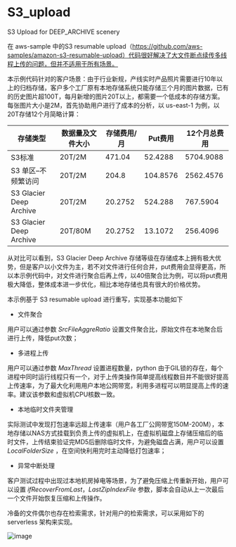 # S3_upload

S3 Upload for DEEP\_ARCHIVE scenery

在 aws-sample 中的S3 resumable upload（https://github.com/aws-samples/amazon-s3-resumable-upload）代码很好解决了大文件断点续传多线程上传的问题，但并不适用于所有场景。

本示例代码针对的客户场景：由于行业新规，产线实时产品照片需要进行10年以上的归档存储，客户多个工厂原有本地存储系统只能存储三个月的图片数据，已有的历史图片超100T，每月新增的图片20T以上，都需要一个低成本的存储方案。每张图片大小是2M，首先协助用户进行了成本的分析，以 us-east-1 为例，以20T存储12个月简略计算：

| 存储类型 | 数据量及文件大小 | 存储费用/月 | Put费用 | 12个月总费用 |
| --- | --- | --- | --- | --- |
| S3标准 | 20T/2M | 471.04 | 52.4288 | 5704.9088 |
| S3 单区–不频繁访问 | 20T/2M | 204.8 | 104.8576 | 2562.4576 |
| S3 Glacier Deep Archive | 20T/2M | 20.2752 | 524.288 | 767.5904 |
| S3 Glacier Deep Archive | 20T/80M | 20.2752 | 13.1072 | 256.4096 |

从对比可以看到，S3 Glacier Deep Archive 存储等级在存储成本上拥有极大优势，但是客户以小文件为主，若不对文件进行任何合并，put费用会显得更高，所以本示例代码中，对文件进行聚合后再上传，以40倍聚合比为例，可以将put费用极大降低，整体成本进一步优化，相比本地存储也具有很大的价格优势。

本示例基于 S3 resumable upload 进行重写，实现基本功能如下

- 文件聚合

用户可以通过参数 *SrcFileAggreRatio* 设置文件聚合比，原始文件在本地聚合后进行上传，降低put次数；

- 多进程上传

用户可以通过参数 *MaxThread* 设置进程数量，python 由于GIL锁的存在，每个进程中同时运行线程只有一个，对于上传类操作简单提高线程数目并不能很好提高上传速率，为了最大化利用用户本地公网带宽，利用多进程可以明显提高上传的速率。建议该参数和虚拟机CPU核数一致。

- 本地临时文件夹管理

实际测试中发现打包速率远超上传速率（用户各工厂公网带宽150M-200M），本地存储以NAS方式挂载到负责上传的虚拟机上，在虚拟机磁盘上存储压缩后的临时文件，上传结束验证完MD5后删除临时文件，为避免磁盘占满，用户可以设置 *LocalFolderSize* ，在空间快利用完时主动降低打包速率；

- 异常中断处理

客户测试过程中出现过本地机房掉电等场景，为了避免压缩上传重新开始，用户可以设置 *ifRecoverFromLast*，*LastZipIndexFile* 参数，脚本会自动从上一次最后一个文件开始恢复压缩和上传操作。

冷备的文件偶尔也存在检索需求，针对用户的检索需求，可以采用如下的 serverless 架构来实现。

![image](https://github.com/lifeisgift/S3_upload/blob/main/image_search.png)
